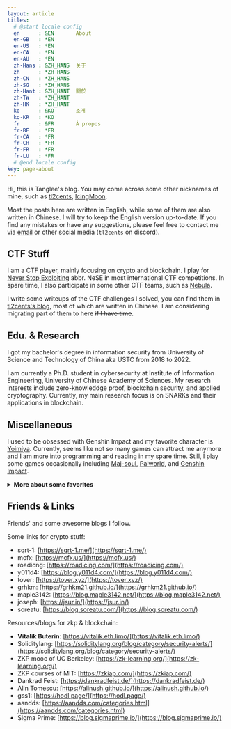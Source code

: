 ```yaml
---
layout: article
titles:
  # @start locale config
  en      : &EN       About
  en-GB   : *EN
  en-US   : *EN
  en-CA   : *EN
  en-AU   : *EN
  zh-Hans : &ZH_HANS  关于
  zh      : *ZH_HANS
  zh-CN   : *ZH_HANS
  zh-SG   : *ZH_HANS
  zh-Hant : &ZH_HANT  關於
  zh-TW   : *ZH_HANT
  zh-HK   : *ZH_HANT
  ko      : &KO       소개
  ko-KR   : *KO
  fr      : &FR       À propos
  fr-BE   : *FR
  fr-CA   : *FR
  fr-CH   : *FR
  fr-FR   : *FR
  fr-LU   : *FR
  # @end locale config
key: page-about
---
```


Hi, this is Tanglee's blog. You may come across some other nicknames of mine, such as [tl2cents](https://github.com/tl2cents), [IcingMoon](https://cryptohack.org/user/IcingMoon/).

Most the posts here are written in English, while some of them are also written in Chinese. I will try to keep the English version up-to-date. If you find any mistakes or have any suggestions, please feel free to contact me via [email](caxulasaela@outlook.com) or other social media (`tl2cents` on discord).

## CTF Stuff

I am a CTF player, mainly focusing on crypto and blockchain. I play for [Never Stop Exploiting](https://nese.team/) abbr. NeSE in most international CTF competitions. In spare time, I also participate in some other CTF teams, such as [Nebula](https://ctftime.org/team/168863/).

I write some writeups of the CTF challenges I solved, you can find them in [tl2cents's blog](https://tl2cents.github.io/), most of which are written in Chinese. I am considering migrating part of them to here ~~if I have time~~.

## Edu. & Research

I got my bachelor's degree in information security from University of Science and Technology of China aka USTC from 2018 to 2022.

I am currently a Ph.D. student in cybersecurity at Institute of Information Engineering, University of Chinese Academy of Sciences. My research interests include zero-knowleddge proof, blockchain security, and applied cryptography. Currently, my main research focus is on SNARKs and their applications in blockchain.

## Miscellaneous

I used to be obsessed with Genshin Impact and my favorite character is [Yoimiya](https://genshin.hoyoverse.com/en/character/inazuma?char=2). Currently, seems like not so many games can attract me anymore and I am more into programming and reading in my spare time. Still, I play some games occasionally including [Maj-soul](https://www.maj-soul.com/), [Palworld](https://store.steampowered.com/app/1623730/Palworld/), and [Genshin Impact](https://genshin.mihoyo.com/en/).

<details>
<summary><b>More about some favorites</b></summary>
<ul>
  <li>
    Songs recently falling into: <a href="https://www.youtube.com/watch?v=-h_yBTriuaY">24/7,365</a>
    <br>
    <iframe width="560" height="315" src="https://www.youtube.com/embed/-h_yBTriuaY?si=HjH467Vbo16TiH-J" title="YouTube video player" frameborder="0" allow="accelerometer; autoplay; clipboard-write; encrypted-media; gyroscope; picture-in-picture; web-share" referrerpolicy="strict-origin-when-cross-origin" allowfullscreen></iframe>
  </li>
  <li>
    Favorite Band: <a href="https://www.coldplay.com/">Coldplay</a>
    <br>
    <iframe width="560" height="315" src="https://www.youtube-nocookie.com/embed/igG7kfjTvVQ?si=gP4JbqTCRqZUNAdb" title="YouTube video player" frameborder="0" allow="accelerometer; autoplay; clipboard-write; encrypted-media; gyroscope; picture-in-picture; web-share" referrerpolicy="strict-origin-when-cross-origin" allowfullscreen></iframe>
  </li>
  <li>
    Favorite Male Singer: <a href="https://www.youtube.com/channel/UCYrPdQonkZ4sTE7_u14zVjg">Jay Chou</a>
    <br>
    <iframe width="560" height="315" src="https://www.youtube.com/embed/C12-p5eXPEw?si=QzjKCXGD6Pu7j3en" title="YouTube video player" frameborder="0" allow="accelerometer; autoplay; clipboard-write; encrypted-media; gyroscope; picture-in-picture; web-share" referrerpolicy="strict-origin-when-cross-origin" allowfullscreen></iframe>
    <!-- <iframe width="560" height="315" src="https://www.youtube.com/embed/IoCoIxkGkVw?si=vPnvDN1xdl0VNaVr" title="YouTube video player" frameborder="0" allow="accelerometer; autoplay; clipboard-write; encrypted-media; gyroscope; picture-in-picture; web-share" referrerpolicy="strict-origin-when-cross-origin" allowfullscreen></iframe> -->
  </li>
  <li>
    Favorite Female Singer: <a href="https://www.taylorswift.com/">Taylor Swift</a>
    <br>
    <iframe width="560" height="315" src="https://www.youtube.com/embed/HecuCs2qVlY?si=3GvX3GC5lqc6kYZX" title="YouTube video player" frameborder="0" allow="accelerometer; autoplay; clipboard-write; encrypted-media; gyroscope; picture-in-picture; web-share" referrerpolicy="strict-origin-when-cross-origin" allowfullscreen></iframe>
    <!-- <iframe width="560" height="315" src="https://www.youtube.com/embed/cMPEd8m79Hw?si=ZVJAwmO8tVkl8qjL" title="YouTube video player" frameborder="0" allow="accelerometer; autoplay; clipboard-write; encrypted-media; gyroscope; picture-in-picture; web-share" referrerpolicy="strict-origin-when-cross-origin" allowfullscreen></iframe> -->
  </li>
  <li>
    Favorite Movies: <a href="https://www.imdb.com/title/tt0046250/">Roman Holiday</a> by William Wyler, <a href="https://www.imdb.com/title/tt0146271/">April Story</a> by Shunji Iwai, <a href="https://www.imdb.com/title/tt0120731/">The Legend of 1900</a> by Giuseppe Tornatore...
  </li>
</ul>
</details>

## Friends & Links

Friends' and some awesome blogs I follow.

Some links for crypto stuff:

- sqrt-1: [https://sqrt-1.me/](https://sqrt-1.me/)
- mcfx: [https://mcfx.us/](https://mcfx.us/)
- roadicng: [https://roadicing.com/](https://roadicing.com/)
- y011d4: [https://blog.y011d4.com/](https://blog.y011d4.com/)
- tover: [https://tover.xyz/](https://tover.xyz/)
- grhkm: [https://grhkm21.github.io/](https://grhkm21.github.io/)
- maple3142: [https://blog.maple3142.net/](https://blog.maple3142.net/)
- joseph: [https://jsur.in/](https://jsur.in/)
- soreatu: [https://blog.soreatu.com/](https://blog.soreatu.com/)


Resources/blogs for zkp & blockchain:

- **Vitalik Buterin**: [https://vitalik.eth.limo/](https://vitalik.eth.limo/)
- Soliditylang: [https://soliditylang.org/blog/category/security-alerts/](https://soliditylang.org/blog/category/security-alerts/)
- ZKP mooc of UC Berkeley: [https://zk-learning.org/](https://zk-learning.org/)
- ZKP courses of MIT: [https://zkiap.com/](https://zkiap.com/)
- Dankrad Feist: [https://dankradfeist.de/](https://dankradfeist.de/)
- Alin Tomescu: [https://alinush.github.io/](https://alinush.github.io/)
- gss1: [https://hodl.page/](https://hodl.page/)
- aandds: [https://aandds.com/categories.html](https://aandds.com/categories.html)
- Sigma Prime: [https://blog.sigmaprime.io/](https://blog.sigmaprime.io/)
